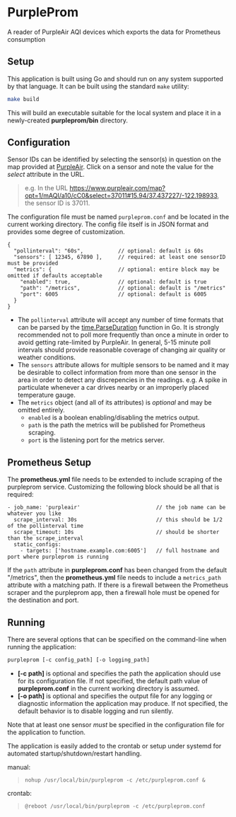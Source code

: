# PurpleProm
A reader of PurpleAir AQI devices which exports the data for Prometheus consumption

## Setup
This application is built using Go and should run on any system supported by that language. It can be built using the standard ```make``` utility:
```bash
make build
```
This will build an executable suitable for the local system and place it in a newly-created **purpleprom/bin** directory.

## Configuration
Sensor IDs can be identified by selecting the sensor(s) in question on the map provided at [PurpleAir](https://www.purpleair.com/map). Click on a sensor and note the value for the _select_ attribute in the URL. 

> e.g. In the URL https://www.purpleair.com/map?opt=1/mAQI/a10/cC0&select=37011#15.94/37.437227/-122.198933, the sensor ID is 37011.

The configuration file must be named ```purpleprom.conf``` and be located in the current working directory. The config file itself is in JSON format and provides some degree of customization.

```
{
  "pollinterval": "60s",           // optional: default is 60s
  "sensors": [ 12345, 67890 ],     // required: at least one sensorID must be provided
  "metrics": {                     // optional: entire block may be omitted if defaults acceptable
    "enabled": true,               // optional: default is true
    "path": "/metrics",            // optional: default is "/metrics"
    "port": 6005                   // optional: default is 6005
  }
}
```

  * The ```pollinterval``` attribute will accept any number of time formats that can be parsed by the [time.ParseDuration](https://godoc.org/time#ParseDuration) function in Go. It is strongly recommended not to poll more frequently than once a minute in order to avoid getting rate-limited by PurpleAir. In general, 5-15 minute poll intervals should provide reasonable coverage of changing air quality or weather conditions. 
  * The ```sensors``` attribute allows for multiple sensors to be named and it may be desirable to collect information from more than one sensor in the area in order to detect any discrepencies in the readings. e.g. A spike in particulate whenever a car drives nearby or an improperly placed temperature gauge. 
  * The ```metrics``` object (and all of its attributes) is _optional_ and may be omitted entirely. 
    * ```enabled``` is a boolean enabling/disabling the metrics output.
    * ```path``` is the path the metrics will be published for Prometheus scraping. 
    * ```port``` is the listening port for the metrics server.

## Prometheus Setup
The **prometheus.yml** file needs to be extended to include scraping of the purpleprom service. Customizing the following block should be all that is required:

```
- job_name: 'purpleair'                        // the job name can be whatever you like
  scrape_interval: 30s                         // this should be 1/2 of the pollinterval time
  scrape_timeout: 10s                          // should be shorter than the scrape_interval
  static_configs:
    - targets: ['hostname.example.com:6005']   // full hostname and port where purpleprom is running
```

If the ```path``` attribute in **purpleprom.conf** has been changed from the default "/metrics", then the **prometheus.yml** file needs to include a ```metrics_path``` attribute with a matching path. If there is a firewall between the Prometheus scraper and the purpleprom app, then a firewall hole must be opened for the destination and port.

## Running
There are several options that can be specified on the command-line when running the application:
```bash
purpleprom [-c config_path] [-o logging_path]
```
  * **[-c path]** is optional and specifies the path the application should use for its configuration file. If not specified, the default path value of **purpleprom.conf** in the current working directory is assumed.
  * **[-o path]** is optional and specifies the output file for any logging or diagnostic information the application may produce. If not specified, the default behavior is to disable logging and run silently.
  
Note that at least one sensor _must_ be specified in the configuration file for the application to function. 

The application is easily added to the crontab or setup under systemd for automated startup/shutdown/restart handling.

manual:
> ```nohup /usr/local/bin/purpleprom -c /etc/purpleprom.conf &```

crontab:
> ```@reboot /usr/local/bin/purpleprom -c /etc/purpleprom.conf```
